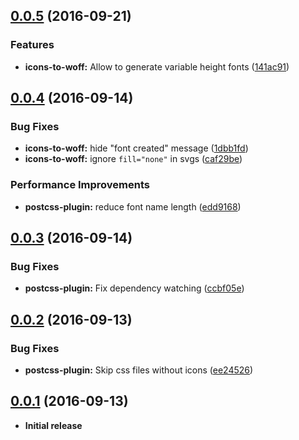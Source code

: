 <a name="0.0.5"></a>
## [0.0.5](https://github.com/jantimon/iconfont-webpack-plugin/compare/v0.0.4...v0.0.5) (2016-09-21)


### Features

* **icons-to-woff:** Allow to generate variable height fonts ([141ac91](https://github.com/jantimon/iconfont-webpack-plugin/commit/141ac91))



<a name="0.0.4"></a>
## [0.0.4](https://github.com/jantimon/iconfont-webpack-plugin/compare/v0.0.3...v0.0.4) (2016-09-14)


### Bug Fixes

* **icons-to-woff:** hide "font created" message ([1dbb1fd](https://github.com/jantimon/iconfont-webpack-plugin/commit/1dbb1fd))
* **icons-to-woff:** ignore `fill="none"` in svgs ([caf29be](https://github.com/jantimon/iconfont-webpack-plugin/commit/caf29be))


### Performance Improvements

* **postcss-plugin:** reduce font name length ([edd9168](https://github.com/jantimon/iconfont-webpack-plugin/commit/edd9168))



<a name="0.0.3"></a>
## [0.0.3](https://github.com/jantimon/iconfont-webpack-plugin/compare/v0.0.2...v0.0.3) (2016-09-14)


### Bug Fixes

* **postcss-plugin:** Fix dependency watching ([ccbf05e](https://github.com/jantimon/iconfont-webpack-plugin/commit/ccbf05e))


<a name="0.0.2"></a>
## [0.0.2](https://github.com/jantimon/iconfont-webpack-plugin/compare/v0.0.1...v0.0.2) (2016-09-13)


### Bug Fixes

* **postcss-plugin:** Skip css files without icons ([ee24526](https://github.com/jantimon/iconfont-webpack-plugin/commit/ee24526))


<a name="0.0.1"></a>
## [0.0.1](https://github.com/jantimon/iconfont-webpack-plugin/releases/tag/v0.0.1) (2016-09-13)


* **Initial release**